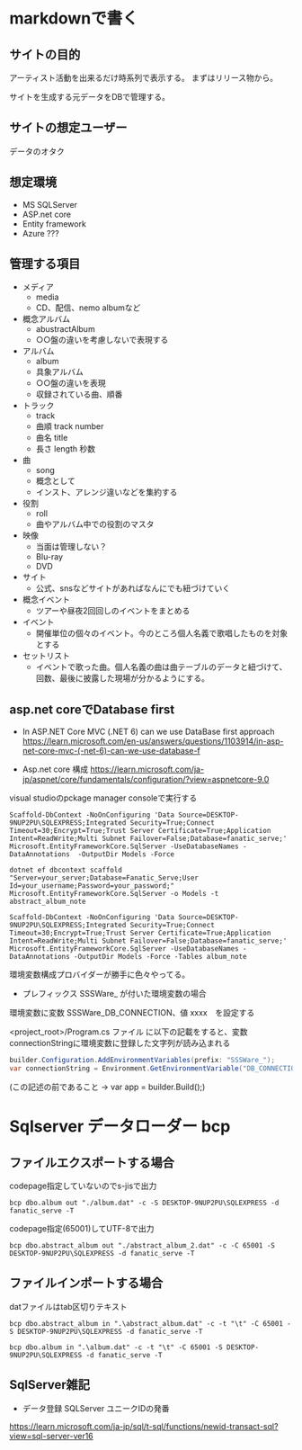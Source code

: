 
# markdownで書く

## サイトの目的

アーティスト活動を出来るだけ時系列で表示する。
まずはリリース物から。

サイトを生成する元データをDBで管理する。

## サイトの想定ユーザー

データのオタク

## 想定環境

- MS SQLServer
- ASP.net core
- Entity framework
- Azure ???

## 管理する項目

- メディア
  - media
  - CD、配信、nemo albumなど
- 概念アルバム
  - abustractAlbum
  - ○○盤の違いを考慮しないで表現する
- アルバム
  - album
  - 具象アルバム
  - ○○盤の違いを表現
  - 収録されている曲、順番
- トラック
  - track
  - 曲順 track number
  - 曲名 title
  - 長さ length 秒数
- 曲
  - song
  - 概念として
  - インスト、アレンジ違いなどを集約する
- 役割
  - roll
  - 曲やアルバム中での役割のマスタ
- 映像
  - 当面は管理しない？
  - Blu-ray
  - DVD
- サイト
  - 公式、snsなどサイトがあればなんにでも紐づけていく
- 概念イベント
  - ツアーや昼夜2回回しのイベントをまとめる
- イベント
  - 開催単位の個々のイベント。今のところ個人名義で歌唱したものを対象とする
- セットリスト
  - イベントで歌った曲。個人名義の曲は曲テーブルのデータと紐づけて、回数、最後に披露した現場が分かるようにする。

## asp.net coreでDatabase first

- In ASP.NET Core MVC (.NET 6) can we use DataBase first approach
<https://learn.microsoft.com/en-us/answers/questions/1103914/in-asp-net-core-mvc-(-net-6)-can-we-use-database-f>

- Asp.net core 構成
<https://learn.microsoft.com/ja-jp/aspnet/core/fundamentals/configuration/?view=aspnetcore-9.0>

visual studioのpckage manager consoleで実行する

``` PMC
Scaffold-DbContext -NoOnConfiguring 'Data Source=DESKTOP-9NUP2PU\SQLEXPRESS;Integrated Security=True;Connect Timeout=30;Encrypt=True;Trust Server Certificate=True;Application Intent=ReadWrite;Multi Subnet Failover=False;Database=fanatic_serve;' Microsoft.EntityFrameworkCore.SqlServer -UseDatabaseNames -DataAnnotations  -OutputDir Models -Force
```

``` poweshell 別ver
dotnet ef dbcontext scaffold "Server=your_server;Database=Fanatic_Serve;User Id=your_username;Password=your_password;" Microsoft.EntityFrameworkCore.SqlServer -o Models -t abstract_album_note
```

``` PMC
Scaffold-DbContext -NoOnConfiguring 'Data Source=DESKTOP-9NUP2PU\SQLEXPRESS;Integrated Security=True;Connect Timeout=30;Encrypt=True;Trust Server Certificate=True;Application Intent=ReadWrite;Multi Subnet Failover=False;Database=fanatic_serve;' Microsoft.EntityFrameworkCore.SqlServer -UseDatabaseNames -DataAnnotations -OutputDir Models -Force -Tables album_note
```

環境変数構成プロバイダーが勝手に色々やってる。

- プレフィックス SSSWare_ が付いた環境変数の場合

環境変数に変数 SSSWare_DB_CONNECTION、値 xxxx　を設定する

<project_root>/Program.cs ファイル に以下の記載をすると、変数connectionStringに環境変数に登録した文字列が読み込まれる

``` Program.cs
builder.Configuration.AddEnvironmentVariables(prefix: "SSSWare_");
var connectionString = Environment.GetEnvironmentVariable("DB_CONNECTION");
```

(この記述の前であること →  var app = builder.Build();)

# Sqlserver データローダー bcp

## ファイルエクスポートする場合

codepage指定していないのでs-jisで出力

``` command line
bcp dbo.album out "./album.dat" -c -S DESKTOP-9NUP2PU\SQLEXPRESS -d fanatic_serve -T
```

codepage指定(65001)してUTF-8で出力

``` command line
bcp dbo.abstract_album out "./abstract_album_2.dat" -c -C 65001 -S DESKTOP-9NUP2PU\SQLEXPRESS -d fanatic_serve -T
```

## ファイルインポートする場合

datファイルはtab区切りテキスト

``` command line
bcp dbo.abstract_album in ".\abstract_album.dat" -c -t "\t" -C 65001 -S DESKTOP-9NUP2PU\SQLEXPRESS -d fanatic_serve -T

bcp dbo.album in ".\album.dat" -c -t "\t" -C 65001 -S DESKTOP-9NUP2PU\SQLEXPRESS -d fanatic_serve -T
```


## SqlServer雑記

- データ登録
SQLServer ユニークIDの発番

<https://learn.microsoft.com/ja-jp/sql/t-sql/functions/newid-transact-sql?view=sql-server-ver16>
